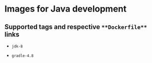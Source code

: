 # Images for Java development

## Supported tags and respective ```**Dockerfile**``` links

* ```jdk-8```

* ```gradle-4.8```